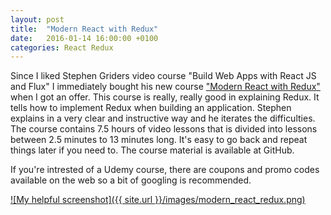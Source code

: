 ```yaml
---
layout: post
title:  "Modern React with Redux"
date:   2016-01-14 16:00:00 +0100
categories: React Redux
---
```

Since I liked Stephen Griders video course "Build Web Apps with React JS and Flux" I immediately bought his new course <a href="https://www.udemy.com/react-redux/">"Modern React with Redux"</a> when I got an offer. This course is really, really good in explaining Redux. It tells how to implement Redux when building an application. Stephen explains in a very clear and instructive way and he iterates the difficulties.
The course contains 7.5 hours of video lessons that is divided into lessons between 2.5 minutes to 13 minutes long. It's easy to go back and repeat things later if you need to.
The course material is available at GitHub. 

If you're intrested of a Udemy course, there are coupons and promo codes available on the web so a bit of googling is recommended. 

<a href="https://www.udemy.com/react-redux/">![My helpful screenshot]({{ site.url }}/images/modern_react_redux.png)</a>